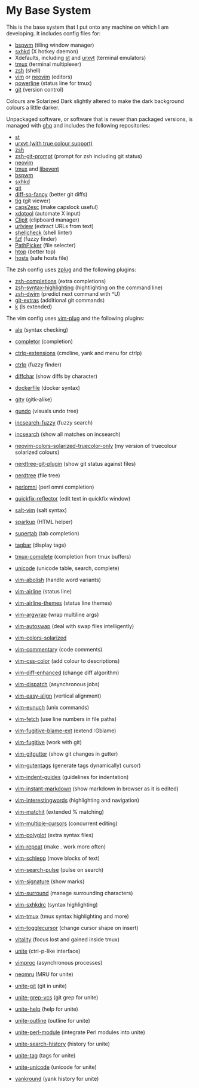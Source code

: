 # My Base System

This is the base system that I put onto any machine on which I am developing.
It includes config files for:

* [bspwm](https://github.com/baskerville/bspwm) (tiling window manager)
* [sxhkd](https://github.com/baskerville/sxhkd) (X hotkey daemon)
* Xdefaults, including [st](http://st.suckless.org/) and
  [urxvt](http://software.schmorp.de/pkg/rxvt-unicode.html) (terminal emulators)
* [tmux](https://tmux.github.io/) (terminal multiplexer)
* [zsh](http://www.zsh.org/) (shell)
* [vim](http://www.vim.org/) or [neovim](https://github.com/neovim/neovim)
  (editors)
* [powerline](https://github.com/powerline/powerline) (status line for tmux)
* [git](http://www.git-scm.com/) (version control)

Colours are Solarized Dark slightly altered to make the dark background colours
a little darker.

Unpackaged software, or software that is newer than packaged versions, is
managed with [ghq](https://github.com/motemen/ghq) and includes the following
repositories:

* [st](http://git.suckless.org/st/)
* [urxvt (with true colour support)](https://github.com/spudowiar/rxvt-unicode)
* [zsh](git://zsh.git.sf.net/gitroot/zsh/zsh)
* [zsh-git-prompt](https://github.com/olivierverdier/zsh-git-prompt) (prompt for
  zsh including git status)
* [neovim](https://github.com/neovim/neovim)
* [tmux](https://github.com/tmux/tmux) and
  [libevent](https://github.com/libevent/libevent)
* [bspwm](https://github.com/baskerville/bspwm)
* [sxhkd](https://github.com/baskerville/sxhkd)
* [git](https://github.com/git/git)
* [diff-so-fancy](https://github.com/so-fancy/diff-so-fancy) (better git diffs)
* [tig](https://github.com/jonas/tig) (git viewer)
* [caps2esc](https://github.com/oblitum/caps2esc) (make capslock useful)
* [xdotool](https://github.com/jordansissel/xdotool) (automate X input)
* [Clipit](https://github.com/shantzu/ClipIt) (clipboard manager)
* [urlview](https://github.com/sigpipe/urlview) (extract URLs from text)
* [shellcheck](https://github.com/koalaman/shellcheck) (shell linter)
* [fzf](https://github.com/junegunn/fzf) (fuzzy finder)
* [PathPicker](https://github.com/facebook/PathPicker) (file selecter)
* [htop](https://github.com/hishamhm/htop) (better top)
* [hosts](https://github.com/StevenBlack/hosts) (safe hosts file)

The zsh config uses [zplug](https://github.com/b4b4r07/zplug) and the following
plugins:

* [zsh-completions](https://github.com/zsh-users/zsh-completions) (extra
  completions)
* [zsh-syntax-highlighting](https://github.com/zsh-users/zsh-syntax-highlighting)
  (hightlighting on the command line)
* [zsh-dwim](https://github.com/oknowton/zsh-dwim) (predict next command with ^U)
* [git-extras](https://github.com/tj/git-extras) (additional git commands)
* [k](https://github.com/supercrabtree/k) (ls extended)

The vim config uses [vim-plug](https://github.com/junegunn/vim-plug) and the
following plugins:

* [ale](https://github.com/w0rp/ale) (syntax checking)
* [completor](https://github.com/maralla/completor.vim) (completion)
* [ctrlp-extensions](https://github.com/sgur/ctrlp-extensions) (cmdline, yank
  and menu for ctrlp)
* [ctrlp](https://github.com/ctrlpvim/ctrlp.vim) (fuzzy finder)
* [diffchar](https://github.com/vim-scripts/diffchar.vim) (show diffs by
  character)
* [dockerfile](https://github.com/honza/dockerfile) (docker syntax)
* [gitv](https://github.com/gregsexton/gitv) (gitk-alike)
* [gundo](https://github.com/sjl/gundo.vim) (visuals undo tree)
* [incsearch-fuzzy](https://github.com/haya14busa/incsearch-fuzzy.vim) (fuzzy
  search)
* [incsearch](https://github.com/haya14busa/incsearch.vim) (show all matches on
  incsearch)
* [neovim-colors-solarized-truecolor-only](https://github.com/pjcj/neovim-colors-solarized-truecolor-only)
  (my version of truecolour solarized colours)
* [nerdtree-git-plugin](https://github.com/Xuyuanp/nerdtree-git-plugin) (show
  git status against files)
* [nerdtree](https://github.com/scrooloose/nerdtree) (file tree)
* [perlomni](https://github.com/c9s/perlomni.vim) (perl omni completion)
* [quickfix-reflector](https://github.com/stefandtw/quickfix-reflector.vim)
  (edit text in quickfix window)
* [salt-vim](https://github.com/saltstack/salt-vim) (salt syntax)
* [sparkup](https://github.com/rstacruz/sparkup) (HTML helper)
* [supertab](https://github.com/ervandew/supertab) (tab completion)
* [tagbar](https://github.com/majutsushi/tagbar) (display tags)
* [tmux-complete](https://github.com/wellle/tmux-complete.vim) (completion from
  tmux buffers)
* [unicode](https://github.com/chrisbra/unicode.vim) (unicode table, search,
  complete)
* [vim-abolish](https://github.com/tpope/vim-abolish) (handle word variants)
* [vim-airline](https://github.com/vim-airline/vim-airline) (status line)
* [vim-airline-themes](https://github.com/vim-airline/vim-airline-themes)
  (status line themes)
* [vim-argwrap](https://github.com/FooSoft/vim-argwrap) (wrap multiline args)
* [vim-autoswap](https://github.com/gioele/vim-autoswap) (deal with swap files
  intelligently)
* [vim-colors-solarized](https://github.com/altercation/vim-colors-solarized)
* [vim-commentary](https://github.com/tpope/vim-commentary) (code comments)
* [vim-css-color](https://github.com/ap/vim-css-color) (add colour to
  descriptions)
* [vim-diff-enhanced](https://github.com/chrisbra/vim-diff-enhanced) (change
  diff algorithm)
* [vim-dispatch](https://github.com/tpope/vim-dispatch) (asynchronous jobs)
* [vim-easy-align](https://github.com/junegunn/vim-easy-align) (vertical
  alignment)
* [vim-eunuch](https://github.com/tpope/vim-eunuch) (unix commands)
* [vim-fetch](https://github.com/kopischke/vim-fetch) (use line numbers in file
  paths)
* [vim-fugitive-blame-ext](https://github.com/tommcdo/vim-fugitive-blame-ext)
  (extend :Gblame)
* [vim-fugitive](https://github.com/tpope/vim-fugitive) (work with git)
* [vim-gitgutter](https://github.com/airblade/vim-gitgutter) (show git changes
  in gutter)
* [vim-gutentags](https://github.com/ludovicchabant/vim-gutentags) (generate
  tags dynamically)
  cursor)
* [vim-indent-guides](https://github.com/nathanaelkane/vim-indent-guides)
  (guidelines for indentation)
* [vim-instant-markdown](https://github.com/suan/vim-instant-markdown) (show
  markdown in browser as it is edited)
* [vim-interestingwords](https://github.com/vasconcelloslf/vim-interestingwords)
  (highlighting and navigation)
* [vim-matchit](https://github.com/Spaceghost/vim-matchit) (extended % matching)
* [vim-multiple-cursors](https://github.com/terryma/vim-multiple-cursors)
  (concurrent editing)
* [vim-polyglot](https://github.com/sheerun/vim-polyglot) (extra syntax files)
* [vim-repeat](https://github.com/tpope/vim-repeat) (make . work more often)
* [vim-schlepp](https://github.com/zirrostig/vim-schlepp) (move blocks of text)
* [vim-search-pulse](https://github.com/inside/vim-search-pulse) (pulse on
  search)
* [vim-signature](https://github.com/kshenoy/vim-signature) (show marks)
* [vim-surround](https://github.com/tpope/vim-surround) (manage surrounding
  characters)
* [vim-sxhkdrc](https://github.com/baskerville/vim-sxhkdrc) (syntax
  highlighting)
* [vim-tmux](https://github.com/tmux-plugins/vim-tmux) (tmux syntax highlighting
  and more)
* [vim-togglecursor](https://github.com/jszakmeister/vim-togglecursor) (change
  cursor shape on insert)
* [vitality](https://github.com/akracun/vitality.vim) (focus lost and gained
  inside tmux)


* [unite](https://github.com/Shougo/unite.vim) (ctrl-p-like interface)
* [vimproc](https://github.com/Shougo/vimproc.vim) (asynchronous processes)


* [neomru](https://github.com/Shougo/neomru.vim) (MRU for unite)
* [unite-git](https://github.com/yuku-t/unite-git) (git in unite)
* [unite-grep-vcs](https://github.com/lambdalisue/unite-grep-vcs) (git grep for
  unite)
* [unite-help](https://github.com/Shougo/unite-help) (help for unite)
* [unite-outline](https://github.com/Shougo/unite-outline) (outline for unite)
* [unite-perl-module](https://github.com/soh335/unite-perl-module) (integrate
  Perl modules into unite)
* [unite-search-history](https://github.com/mpendse/unite-search-history)
  (history for unite)
* [unite-tag](https://github.com/tsukkee/unite-tag) (tags for unite)
* [unite-unicode](https://github.com/sanford1/unite-unicode) (unicode for unite)
* [yankround](https://github.com/LeafCage/yankround.vim) (yank history for
  unite)
